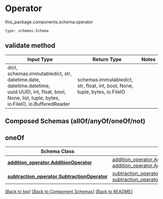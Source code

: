 # Operator
this_package.components.schema.operator
```
type: schemas.Schema
```

## validate method
Input Type | Return Type | Notes
------------ | ------------- | -------------
dict, schemas.immutabledict, str, datetime.date, datetime.datetime, uuid.UUID, int, float, bool, None, list, tuple, bytes, io.FileIO, io.BufferedReader | schemas.immutabledict, str, float, int, bool, None, tuple, bytes, io.FileIO |

## Composed Schemas (allOf/anyOf/oneOf/not)
## oneOf
Schema Class | Input Type | Return Type
------------ | ---------- | -----------
[**addition_operator.AdditionOperator**](../../components/schema/addition_operator.md) | [addition_operator.AdditionOperatorDictInput](../../components/schema/addition_operator.md#additionoperatordictinput), [addition_operator.AdditionOperatorDict](../../components/schema/addition_operator.md#additionoperatordict) | [addition_operator.AdditionOperatorDict](../../components/schema/addition_operator.md#additionoperatordict)
[**subtraction_operator.SubtractionOperator**](../../components/schema/subtraction_operator.md) | [subtraction_operator.SubtractionOperatorDictInput](../../components/schema/subtraction_operator.md#subtractionoperatordictinput), [subtraction_operator.SubtractionOperatorDict](../../components/schema/subtraction_operator.md#subtractionoperatordict) | [subtraction_operator.SubtractionOperatorDict](../../components/schema/subtraction_operator.md#subtractionoperatordict)

[[Back to top]](#top) [[Back to Component Schemas]](../../../README.md#Component-Schemas) [[Back to README]](../../../README.md)
